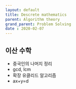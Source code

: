 ```yaml
---
layout: default
title: Descrete mathematics
parent: Algorithm theory
grand_parent: Problem Solving
date : 2020-02-07
---
```


## 이산 수학

- 중국인의 나머지 정리
- gcd, lcm
- 확장 유클리드 알고리즘
- ax+y=d
